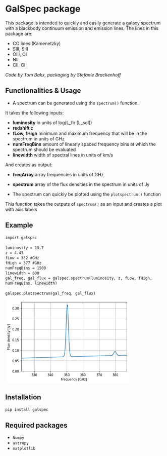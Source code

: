 # GalSpec package
This package is intended to quickly and easily generate a galaxy spectrum with a blackbody continuum emission and emission lines. The lines in this package are:
* CO lines (Kamenetzky)
* SIII, SiII
* OIII, OI 
* NII 
* CII, CI

*Code by Tom Bakx, packaging by Stefanie Brackenhoff*

## Functionalities & Usage
* A spectrum can be generated using the ```spectrum()``` function. 

It takes the following inputs:
* **luminosity** in units of log(L_fir [L_sol])
* **redshift** z
* **fLow, fHigh** minimum and maximum frequency that will be in the spectrum in units of GHz
* **numFreqBins** amount of linearly spaced frequency bins at which the spectrum should be evaluated
* **linewidth** width of spectral lines in units of km/s


And creates as output:
* **freqArray** array frequencies in units of GHz
* **spectrum** array of the flux densities in the spectrum in units of Jy


* The spectrum can quickly be plotted using the ```plotspectrum()``` function

This function takes the outputs of ```spectrum()``` as an input and creates a plot with axis labels

## Example
```
import galspec

luminosity = 13.7
z = 4.43
fLow = 332 #GHz
fHigh = 377 #GHz
numFreqBins = 1500
linewidth = 600
gal_freq, gal_flux = galspec.spectrum(luminosity, z, fLow, fHigh, numFreqBins, linewidth)

galspec.plotspectrum(gal_freq, gal_flux)
```

![Example](/example_spectrum.png)


## Installation
```pip install galspec```

## Required packages
* ```Numpy```
* ```astropy```
* ```matplotlib```